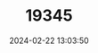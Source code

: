 ---
title: "19345"
category: "Rattus marmosurus"
draft: false
date: 2024-02-22 13:03:50
languages:
  English: ["Opossum Rat", "Marmoset Xanthurus Rat"]
---
